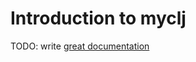 # Introduction to myclj

TODO: write [great documentation](http://jacobian.org/writing/what-to-write/)

